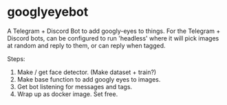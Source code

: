 # googlyeyebot

A Telegram + Discord Bot to add googly-eyes to things.
For the Telegram + Discord bots, can be configured to run 'headless' where it will pick images at random and reply to them, or can reply when tagged.

Steps:
1. Make / get face detector.  (Make dataset + train?)
2. Make base function to add googly eyes to images.
3. Get bot listening for messages and tags.
4. Wrap up as docker image.  Set free.
